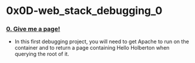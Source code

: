 # 0x0D-web_stack_debugging_0

### [0. Give me a page!](./0-give_me_a_page)
* In this first debugging project, you will need to get Apache to run on the container and to return a page containing Hello Holberton when querying the root of it.
